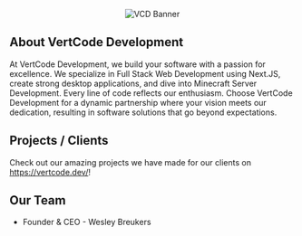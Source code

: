 <p align="center">
  <img src="https://cdn.vertcodedevelopment.com/vcd-banner.png" alt="VCD Banner"/>
</p>

## About VertCode Development
At VertCode Development, we build your software with a passion for excellence. We specialize in Full Stack Web Development using Next.JS, create strong desktop applications, and dive into Minecraft Server Development. Every line of code reflects our enthusiasm. Choose VertCode Development for a dynamic partnership where your vision meets our dedication, resulting in software solutions that go beyond expectations.

## Projects / Clients
Check out our amazing projects we have made for our clients on https://vertcode.dev/! 

## Our Team
- Founder & CEO - Wesley Breukers
